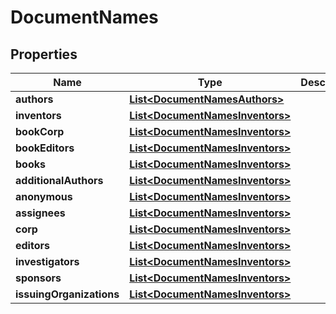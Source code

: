 

# DocumentNames


## Properties

Name | Type | Description | Notes
------------ | ------------- | ------------- | -------------
**authors** | [**List&lt;DocumentNamesAuthors&gt;**](DocumentNamesAuthors.md) |  |  [optional]
**inventors** | [**List&lt;DocumentNamesInventors&gt;**](DocumentNamesInventors.md) |  |  [optional]
**bookCorp** | [**List&lt;DocumentNamesInventors&gt;**](DocumentNamesInventors.md) |  |  [optional]
**bookEditors** | [**List&lt;DocumentNamesInventors&gt;**](DocumentNamesInventors.md) |  |  [optional]
**books** | [**List&lt;DocumentNamesInventors&gt;**](DocumentNamesInventors.md) |  |  [optional]
**additionalAuthors** | [**List&lt;DocumentNamesInventors&gt;**](DocumentNamesInventors.md) |  |  [optional]
**anonymous** | [**List&lt;DocumentNamesInventors&gt;**](DocumentNamesInventors.md) |  |  [optional]
**assignees** | [**List&lt;DocumentNamesInventors&gt;**](DocumentNamesInventors.md) |  |  [optional]
**corp** | [**List&lt;DocumentNamesInventors&gt;**](DocumentNamesInventors.md) |  |  [optional]
**editors** | [**List&lt;DocumentNamesInventors&gt;**](DocumentNamesInventors.md) |  |  [optional]
**investigators** | [**List&lt;DocumentNamesInventors&gt;**](DocumentNamesInventors.md) |  |  [optional]
**sponsors** | [**List&lt;DocumentNamesInventors&gt;**](DocumentNamesInventors.md) |  |  [optional]
**issuingOrganizations** | [**List&lt;DocumentNamesInventors&gt;**](DocumentNamesInventors.md) |  |  [optional]



